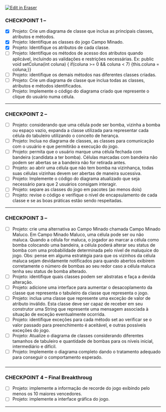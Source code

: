 <p><a target="_blank" href="https://app.eraser.io/workspace/r0Ycd1dM9fH9k5vtRZ8n" id="edit-in-eraser-github-link"><img alt="Edit in Eraser" src="https://firebasestorage.googleapis.com/v0/b/second-petal-295822.appspot.com/o/images%2Fgithub%2FOpen%20in%20Eraser.svg?alt=media&amp;token=968381c8-a7e7-472a-8ed6-4a6626da5501"></a></p>

### CHECKPOINT 1 – 
- [x]  Projeto: Crie um diagrama de classe que inclua as principais classes, atributos e métodos. 
- [x]  Projeto: Identifique as classes do jogo Campo Minado. 
- [x]  Projeto: Identifique os atributos de cada classe. 
- [ ]  Projeto: Identifique os métodos de acesso dos atributos quando aplicável, incluindo as validações e restrições necessárias.
Ex: public void setColuna(int coluna) { if(coluna >= 0 && coluna < 7) {this.coluna = coluna;}} 
- [ ]  Projeto: identifique os demais métodos nas diferentes classes criadas. 
- [ ]  Projeto: Crie um diagrama de classe que inclua todas as classes, atributos e métodos identificados. 
- [ ]  Projeto: Implemente o código do diagrama criado que represente o clique do usuário numa célula. 
---

### CHECKPOINT 2 – 
- [ ]  Projeto: considerando que uma célula pode ser bomba, vizinha a bomba ou espaço vazio, expanda a classe utilizada para representar cada célula do tabuleiro utilizando o conceito de herança. 
- [ ]  Projeto: Inclua no diagrama de classes, as classes para comunicação com o usuário e que permitirão a execução do jogo. 
- [ ]  Projeto: permita que o usuário marque uma célula fechada com bandeira (candidata a ter bomba). Células marcadas com bandeira não podem ser abertas se a bandeira não for retirada antes. 
- [ ]  Projeto: ao abrir uma célula que não tem bomba na vizinhança, todas suas células vizinhas devem ser abertas de maneira sucessiva. 
- [ ]  Projeto: Implemente o código do diagrama atualizado que seja necessário para que 2 usuários consigam interagir. 
- [ ]  Projeto: separe as classes do jogo em pacotes (ao menos dois) 
- [ ]  Projeto: revise o código e verifique o nível de encapsulamento de cada classe e se as boas práticas estão sendo respeitadas. 
---

### CHECKPOINT 3 – 
- [ ] Projeto: crie uma alternativa ao Campo Minado chamada Campo Minado Maluco. Em Campo Minado Maluco, uma célula pode ser ou não maluca. Quando a célula for maluca, o jogador ao marcar a célula como bomba colocando uma bandeira, a célula poderá alterar seu status de bomba com uma probabilidade determinada pelo nível de maluquice do jogo.
 Obs: pense em alguma estratégia para que os vizinhos da célula maluca sejam devidamente notificados para quando abertos exibirem corretamente o número de bombas ao seu redor caso a célula maluca tenha seu status de bomba alterado.
- [ ]  Projeto: identifique quais classes podem ser abstratas e faça a devida alteração. 
- [ ]  Projeto: adicione uma interface para aumentar o desacoplamento da classe que representa o tabuleiro da classe que representa o jogo. 
- [ ]  Projeto: inclua uma classe que represente uma exceção de valor de atributo inválido. Esta classe deve ser capaz de receber em seu construtor uma String que represente uma mensagem associada à situação de exceção eventualmente ocorrida. 
- [ ]  Projeto: identifique exceções para cada método set ao verificar se o valor passado para preenchimento é aceitável, e outras possíveis exceções do jogo. 
- [ ]  Projeto: Atualize o diagrama de classes considerando diferentes tamanhos de tabuleiro e quantidade de bombas para os níveis inicial, intermediário e difícil. 
- [ ]  Projeto: Implemente o diagrama completo dando o tratamento adequado para conseguir o comportamento esperado. 
### 
---

### CHECKPOINT 4 – Final Breakthroug
- [ ] Projeto: implemente a informação de recorde do jogo exibindo pelo menos os 10 maiores vencedores. 
- [ ]  Projeto: implemente a interface gráfica do jogo. 
---




<!--- Eraser file: https://app.eraser.io/workspace/r0Ycd1dM9fH9k5vtRZ8n --->